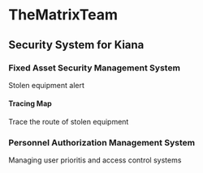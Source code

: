# TheMatrixTeam
## Security System for Kiana
### Fixed Asset Security Management System
Stolen equipment alert
#### Tracing Map
Trace the route of stolen equipment
### Personnel Authorization Management System
Managing user prioritis and access control systems
